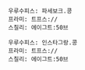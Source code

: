 
```쿠스통-프라메스
우루수피스: 파세보크.콩
프라미: 트프스://
스칠리: 에이그트:50브
```

```쿠스통-프라메스
우루수피스: 인스타그랑.콩
프라미: 트프스://
스칠리: 에이그트:50브
```
